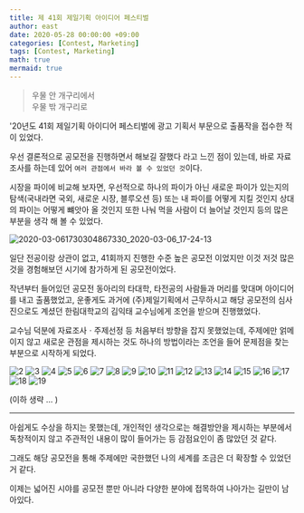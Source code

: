 ```yaml
---
title: 제 41회 제일기획 아이디어 페스티벌
author: east
date: 2020-05-28 00:00:00 +09:00
categories: [Contest, Marketing]
tags: [Contest, Marketing]
math: true
mermaid: true
---
```


<!-- ㅌ + 한자 : ㆍ(가운뎃점) -->
> 우물 안 개구리에서  
> 우물 밖 개구리로

'20년도 41회 제일기획 아이디어 페스티벌에 광고 기획서 부문으로 출품작을 접수한 적이 있었다.

우선 결론적으로 공모전을 진행하면서 해보길 잘했다 라고 느낀 점이 있는데, 바로 자료 조사를 하는데 있어 `여러 관점에서 바라 볼 수 있었던 것`이다.

시장을 파이에 비교해 보자면, 우선적으로 하나의 파이가 아닌 새로운 파이가 있는지의 탐색(국내라면 국외, 새로운 시장, 블루오션 등) 또는 내 파이를 어떻게 지킬 것인지 상대의 파이는 어떻게 뺴앗아 올 것인지 또한 나눠 먹을 사람이 더 늘어날 것인지 등의 많은 부분을 생각 해 볼 수 있었다.

![2020-03-061730304867330_2020-03-06_17-24-13](https://user-images.githubusercontent.com/77319450/165568299-6d541ecc-a6d2-4887-a4a9-a6e54fd5a38b.png) 

일단 전공이랑 상관이 없고, 41회까지 진행한 수준 높은 공모전 이었지만 이것 저것 많은 것을 경험해보던 시기에 참가하게 된 공모전이었다.

작년부터 들어있던 공모전 동아리의 타대학, 타전공의 사람들과 머리를 맞대며 아이디어를 내고 출품했었고, 운좋게도 과거에 (주)제일기획에서 근무하시고 해당 공모전의 심사진으로도 계셨던 한림대학교의 김익태 교수님에게 조언을 받으며 진행했었다.

교수님 덕분에 자료조사ㆍ주제선정 등 처음부터 방향을 잡지 못했었는데, 주제에만 얽메이지 않고 새로운 관점을 제시하는 것도 하나의 방법이라는 조언을 들어 문제점을 찾는 부분으로 시작하게 되었다.

![2](https://user-images.githubusercontent.com/77319450/166484155-4e81fd81-0a64-43c1-b6b3-46fc3230e441.jpg)
![3](https://user-images.githubusercontent.com/77319450/166484159-e7154849-dccd-411f-a342-a70a26b9c12f.jpg)
![4](https://user-images.githubusercontent.com/77319450/166484162-84877f9a-8c2d-4066-8bd1-d504b49a39e0.jpg)
![5](https://user-images.githubusercontent.com/77319450/166484163-86f3b1d0-1611-4c85-9582-2b77a17a6990.jpg)
![6](https://user-images.githubusercontent.com/77319450/166484165-96ab0f7a-4739-48a7-8f80-1002a81a165e.jpg)
![7](https://user-images.githubusercontent.com/77319450/166484167-86119113-caf9-46e4-b802-c9e9132ddf5f.jpg)
![8](https://user-images.githubusercontent.com/77319450/166484169-418c3068-4f09-44a9-882c-35011bd2f112.jpg)
![9](https://user-images.githubusercontent.com/77319450/166484172-11b14c68-1823-4f55-b3b8-3664cba75d59.jpg)
![10](https://user-images.githubusercontent.com/77319450/166484175-b5c390e1-1c60-4846-9af8-2e49b821b69b.jpg)
![11](https://user-images.githubusercontent.com/77319450/166484181-202a389c-83e8-4274-85e7-e48f6dcfb22b.jpg)
![12](https://user-images.githubusercontent.com/77319450/166484182-cb90cef7-dda8-4c8b-803f-32c88f4f5428.jpg)
![13](https://user-images.githubusercontent.com/77319450/166484185-b4c41215-3406-433e-a58f-cf8c593ee289.jpg)
![14](https://user-images.githubusercontent.com/77319450/166484188-2af07ecd-7569-4db7-bce0-d16aac96eea4.jpg)
![15](https://user-images.githubusercontent.com/77319450/166484191-2ebe3094-0653-4d18-9810-c553d2f91a58.jpg)
![16](https://user-images.githubusercontent.com/77319450/166484194-d0212d64-d8b9-4306-94d9-9c4326a46aff.jpg)
![17](https://user-images.githubusercontent.com/77319450/166484198-7861654c-e2e4-4900-9160-250860d99df7.jpg)
![18](https://user-images.githubusercontent.com/77319450/166484200-29e6d986-ffc8-4372-9950-f4e6b94ab073.jpg)
![19](https://user-images.githubusercontent.com/77319450/166484202-8858e835-14bd-4449-a7ec-247b2fb31ac2.jpg)

(이하 생략 ... )

---

아쉽게도 수상을 하지는 못했는데, 개인적인 생각으로는 해결방안을 제시하는 부분에서 독창적이지 않고 주관적인 내용이 많이 들어가는 등 감점요인이 좀 많았던 것 같다.

그래도 해당 공모전을 통해 주제에만 국한했던 나의 세계를 조금은 더 확장할 수 있었던 거 같다.

이제는 넓어진 시야를 공모전 뿐만 아니라 다양한 분야에 접목하여 나아가는 길만이 남아있다.

<!-- # 나머지 부분
![20](https://user-images.githubusercontent.com/77319450/166484204-3e6d41e0-9d2c-401b-9559-963756d29ed4.jpg)
![21](https://user-images.githubusercontent.com/77319450/166484207-e52aed6c-fff0-4129-a4da-0b33e28ac136.jpg)
![22](https://user-images.githubusercontent.com/77319450/166484212-eed822d4-d5e3-423b-b756-c2ec7bfb6d61.jpg)
![23](https://user-images.githubusercontent.com/77319450/166484216-d91f4158-7a12-479a-a9f2-905b4351e1f6.jpg)
![24](https://user-images.githubusercontent.com/77319450/166484219-35d8f2ff-ee17-48b3-b984-33ae52c48806.jpg)
![25](https://user-images.githubusercontent.com/77319450/166484225-80300af9-d782-4ced-b3e0-ba82fce9cac8.jpg)
![26](https://user-images.githubusercontent.com/77319450/166484229-27e6540d-dd68-4fd9-b89c-6d4c90426cb1.jpg)
![27](https://user-images.githubusercontent.com/77319450/166484232-a295d9a9-17e8-4e11-9dc9-d36c98c6d897.jpg)
![28](https://user-images.githubusercontent.com/77319450/166484234-ab444542-09e3-4c22-89e5-ec23d73a62b5.jpg)
-->
